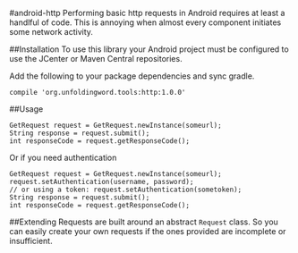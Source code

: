 #android-http
Performing basic http requests in Android requires at least a handlful of code.
This is annoying when almost every component initiates some network activity.

##Installation
To use this library your Android project must be configured to use the JCenter or Maven Central repositories.

Add the following to your package dependencies and sync gradle.
```
compile 'org.unfoldingword.tools:http:1.0.0'
```

##Usage

```
GetRequest request = GetRequest.newInstance(someurl);
String response = request.submit();
int responseCode = request.getResponseCode();
```

Or if you need authentication
```
GetRequest request = GetRequest.newInstance(someurl);
request.setAuthentication(username, password);
// or using a token: request.setAuthentication(sometoken);
String response = request.submit();
int responseCode = request.getResponseCode();
```

##Extending
Requests are built around an abstract `Request` class. So you can easily create your own requests if the ones provided are incomplete or insufficient.